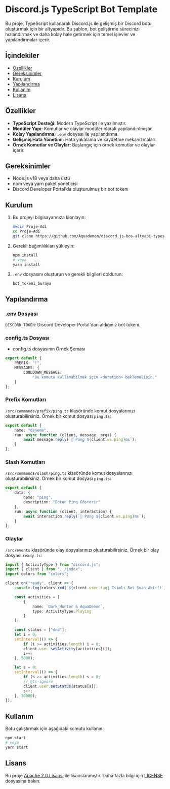 # Discord.js TypeScript Bot Template

Bu proje, TypeScript kullanarak Discord.js ile gelişmiş bir Discord botu oluşturmak için bir altyapıdır. Bu şablon, bot geliştirme sürecinizi hızlandırmak ve daha kolay hale getirmek için temel işlevler ve yapılandırmalar içerir.

## İçindekiler

-   [Özellikler](#özellikler)
-   [Gereksinimler](#gereksinimler)
-   [Kurulum](#kurulum)
-   [Yapılandırma](#yapılandırma)
-   [Kullanım](#kullanım)
-   [Lisans](#lisans)

## Özellikler

-   **TypeScript Desteği:** Modern TypeScript ile yazılmıştır.
-   **Modüler Yapı:** Komutlar ve olaylar modüler olarak yapılandırılmıştır.
-   **Kolay Yapılandırma:** `.env` dosyası ile yapılandırma.
-   **Gelişmiş Hata Yönetimi:** Hata yakalama ve kaydetme mekanizmaları.
-   **Örnek Komutlar ve Olaylar:** Başlangıç için örnek komutlar ve olaylar içerir.

## Gereksinimler

-   Node.js v18 veya daha üstü
-   npm veya yarn paket yöneticisi
-   Discord Developer Portal'da oluşturulmuş bir bot tokenı

## Kurulum

1. Bu projeyi bilgisayarınıza klonlayın:

    ```bash
    mkdir Proje-Adi
    cd Proje-Adi
    git clone https://github.com/Aquademon/discord.js-bos-altyapi-typescript.git .
    ```

2. Gerekli bağımlılıkları yükleyin:

    ```bash
    npm install
    # veya
    yarn install
    ```

3. `.env` dosyasını oluşturun ve gerekli bilgileri doldurun:
    ```env
    bot_tokeni_buraya
    ```

## Yapılandırma

### .env Dosyası

`DISCORD_TOKEN`: Discord Developer Portal'dan aldığınız bot tokenı.

### config.ts Dosyası

-   config.ts dosyasının Örnek Şeması

```ts
export default {
    PREFIX: "!",
    MESSAGES: {
        COOLDOWN_MESSAGE:
            "Bu komutu kullanabilmek için <duration> beklemelisin."
    }
};
```

### Prefix Komutları

`/src/commands/prefix/ping.ts` klasöründe komut dosyalarınızı oluşturabilirsiniz. Örnek bir komut dosyası `ping.ts`:

```typescript
export default {
    name: "deneme",
    run: async function (client, message, args) {
        await message.reply(`🏓 Pong ${client.ws.ping}ms`);
    }
};
```

### Slash Komutları

`/src/commands/slash/ping.ts` klasöründe komut dosyalarınızı oluşturabilirsiniz. Örnek bir komut dosyası `ping.ts`:

```typescript
export default {
    data: {
        name: "ping",
        description: "Botun Ping Gösterir"
    },
    run: async function (client, interaction) {
        await interaction.reply(`🏓 Pong ${client.ws.ping}ms`);
    }
};
```

### Olaylar

`/src/events` klasöründe olay dosyalarınızı oluşturabilirsiniz. Örnek bir olay dosyası `ready.ts`:

```typescript
import { ActivityType } from "discord.js";
import { client } from "../index";
import colors from "colors";

client.on("ready", client => {
    console.log(colors.red(`${client.user.tag} İsimli Bot Şuan Aktif!`));

    const activities = [
        {
            name: `Dark_Hunter & AquaDemon`,
            type: ActivityType.Playing
        }
    ];

    const status = ["dnd"];
    let i = 0;
    setInterval(() => {
        if (i >= activities.length) i = 0;
        client.user.setActivity(activities[i]);
        i++;
    }, 5000);

    let s = 0;
    setInterval(() => {
        if (s >= activities.length) s = 0;
        // @ts-ignore
        client.user.setStatus(status[s]);
        s++;
    }, 30000);
});
```

## Kullanım

Botu çalıştırmak için aşağıdaki komutu kullanın:

```bash
npm start
# veya
yarn start
```

## Lisans

Bu proje [Apache 2.0 Lisansı](LICENSE) ile lisanslanmıştır. Daha fazla bilgi için [LICENSE](LICENSE) dosyasına bakın.
